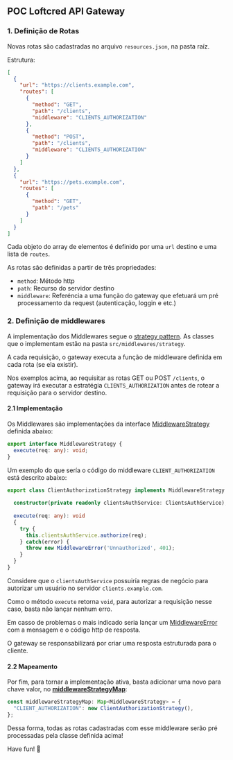 ## POC Loftcred API Gateway

### 1. Definição de Rotas

Novas rotas são cadastradas no arquivo `resources.json`, na pasta raíz.

Estrutura:

```json
[
  {
    "url": "https://clients.example.com",
    "routes": [
      {
        "method": "GET",
        "path": "/clients",
        "middleware": "CLIENTS_AUTHORIZATION"
      },
      {
        "method": "POST",
        "path": "/clients",
        "middleware": "CLIENTS_AUTHORIZATION"
      }
    ]
  },
  {
    "url": "https://pets.example.com",
    "routes": [
      {
        "method": "GET",
        "path": "/pets"
      }
    ]
  }
]
```

Cada objeto do array de elementos é definido por uma `url` destino e uma lista de `routes`.

As rotas são definidas a partir de três propriedades:

 - `method`: Método http
 - `path`: Recurso do servidor destino
 - `middleware`: Referéncia a uma função do gateway que efetuará um pré processamento da request (autenticação, loggin e etc.)

### 2. Definição de middlewares

A implementação dos Middlewares segue o [strategy pattern](https://refactoring.guru/design-patterns/strategy). As classes que o implementam estão na pasta `src/middlewares/strategy`.

A cada requisição, o gateway executa a função de middleware definida em cada rota (se ela existir).

Nos exemplos acima, ao requisitar as rotas GET ou POST `/clients`, o gateway irá executar a estratégia `CLIENTS_AUTHORIZATION` antes de rotear a requisição para o servidor destino.

#### 2.1 Implementação

Os Middlewares são implementações da interface [MiddlewareStrategy](/src/middlewares/strategy/impl) definida abaixo:

```typescript
export interface MiddlewareStrategy {
  execute(req: any): void;
}
```

Um exemplo do que sería o código do middleware `CLIENT_AUTHORIZATION` está descrito abaixo:

```typescript
export class ClientAuthorizationStrategy implements MiddlewareStrategy {
  
  constructor(private readonly clientsAuthService: ClientsAuthService);
  
  execute(req: any): void
  {
    try {
      this.clientsAuthService.authorize(req);
    } catch(error) {
      throw new MiddlewareError('Unnauthorized', 401);
    }
  }
}
```

Considere que o `clientsAuthService` possuiría regras de negócio para autorizar um usuário no servidor `clients.example.com`.

Como o método `execute` retorna `void`, para autorizar a requisição nesse caso, basta não lançar nenhum erro.

Em casso de problemas o mais indicado seria lançar um [MiddlewareError](/src/middleware/error/middleware-error.ts) com a mensagem e o código http de resposta.

O gateway se responsabilizará por criar uma resposta estruturada para o cliente.

#### 2.2 Mapeamento

Por fim, para tornar a implementação ativa, basta adicionar uma novo para chave valor, no [**middlewareStrategyMap**](/src/middleware/strategy/middleware-strategy-map.ts):

```typescript
const middlewareStrategyMap: Map<MiddlewareStrategy> = {
  "CLIENT_AUTHORIZATION": new ClientAuthorizationStrategy(),
};
```

Dessa forma, todas as rotas cadastradas com esse middleware serão pré processadas pela classe definida acima!

Have fun! :rocket:
